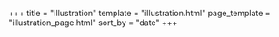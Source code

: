+++
title = "Illustration"
template = "illustration.html"
page_template = "illustration_page.html"
sort_by = "date"
+++


